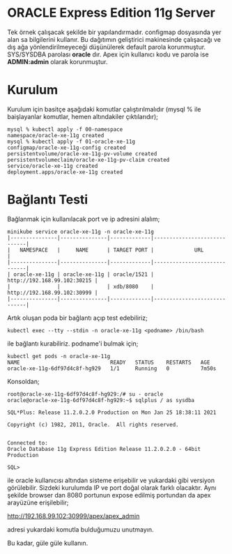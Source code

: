 # ORACLE Express Edition 11g Server
Tek örnek çalışacak şekilde bir yapılandırmadır. configmap dosyasında yer alan sa bilgilerini kullanır. Bu dağıtımın geliştirici makinesinde çalışacağı ve dış ağa yönlendirilmeyeceği düşünülerek default parola korunmuştur. SYS/SYSDBA parolası **oracle** dır. Apex için kullanıcı kodu ve parola ise **ADMIN:admin** olarak korunmuştur.

# Kurulum
Kurulum için basitçe aşağıdaki komutlar çalıştırılmalıdır (mysql % ile baişlayanlar komutlar, hemen altındakiler çıktılarıdır);
```console
mysql % kubectl apply -f 00-namespace 
namespace/oracle-xe-11g created
mysql % kubectl apply -f 01-oracle-xe-11g  
configmap/oracle-xe-11g-config created
persistentvolume/oracle-xe-11g-pv-volume created
persistentvolumeclaim/oracle-xe-11g-pv-claim created
service/oracle-xe-11g created
deployment.apps/oracle-xe-11g created
```
# Bağlantı Testi

Bağlanmak için kullanılacak port ve ip adresini alalım;

```console
minikube service oracle-xe-11g -n oracle-xe-11g
|---------------|---------------|-------------|-----------------------------|
|   NAMESPACE   |     NAME      | TARGET PORT |             URL             |
|---------------|---------------|-------------|-----------------------------|
| oracle-xe-11g | oracle-xe-11g | oracle/1521 | http://192.168.99.102:30215 |
|               |               | xdb/8080    | http://192.168.99.102:30999 |
|---------------|---------------|-------------|-----------------------------|
```

Artık oluşan poda bir bağlantı açıp test edebiliriz;
```console
kubectl exec --tty --stdin -n oracle-xe-11g <podname> /bin/bash
```
ile bağlantı kurabiliriz. podname'i bulmak için;
```console
kubectl get pods -n oracle-xe-11g
NAME                             READY   STATUS    RESTARTS   AGE
oracle-xe-11g-6df97d4c8f-hg929   1/1     Running   0          7m50s
```
Konsoldan;
```console
root@oracle-xe-11g-6df97d4c8f-hg929:/# su - oracle
oracle@oracle-xe-11g-6df97d4c8f-hg929:~$ sqlplus / as sysdba

SQL*Plus: Release 11.2.0.2.0 Production on Mon Jan 25 18:38:11 2021

Copyright (c) 1982, 2011, Oracle.  All rights reserved.


Connected to:
Oracle Database 11g Express Edition Release 11.2.0.2.0 - 64bit Production

SQL>
```
ile oracle kullanıcısı altından sisteme erişebilir ve yukardaki gibi versiyon görülebilir. Sizdeki kurulumda IP ve port doğal olarak farklı olacaktır. Aynı şekilde browser dan 8080 portunun expose edilmiş portundan da apex arayüzüne erişilebilir;

http://192.168.99.102:30999/apex/apex_admin

adresi yukardaki komutla bulduğumuzu unutmayın.

Bu kadar, güle güle kullanın.